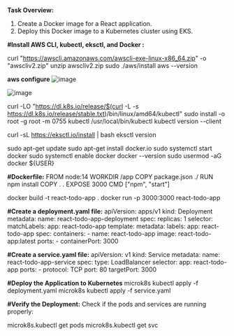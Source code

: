**Task Overview:**
1. Create a Docker image for a React application.
2. Deploy this Docker image to a Kubernetes cluster using EKS.





**#Install AWS CLI, kubectl, eksctl, and Docker :**

curl "https://awscli.amazonaws.com/awscli-exe-linux-x86_64.zip" -o "awscliv2.zip"
unzip awscliv2.zip
sudo ./aws/install
aws --version

**aws configure**
![image](https://github.com/user-attachments/assets/f2443534-cd27-4fdd-bd79-8984e7552aee)

![image](https://github.com/user-attachments/assets/d8916d75-2775-4d2c-a870-e7add6d894d0)

curl -LO "https://dl.k8s.io/release/$(curl -L -s https://dl.k8s.io/release/stable.txt)/bin/linux/amd64/kubectl"
sudo install -o root -g root -m 0755 kubectl /usr/local/bin/kubectl
kubectl version --client

curl -sL https://eksctl.io/install | bash
eksctl version

sudo apt-get update
sudo apt-get install docker.io
sudo systemctl start docker
sudo systemctl enable docker
docker --version
sudo usermod -aG docker ${USER}

**#Dockerfile:**
FROM node:14
WORKDIR /app
COPY package.json ./
RUN npm install
COPY . .
EXPOSE 3000
CMD ["npm", "start"]


docker build -t react-todo-app .
docker run -p 3000:3000 react-todo-app



**#Create a deployment.yaml file:**
apiVersion: apps/v1
kind: Deployment
metadata:
  name: react-todo-app-deployment
spec:
  replicas: 1
  selector:
    matchLabels:
      app: react-todo-app
  template:
    metadata:
      labels:
        app: react-todo-app
    spec:
      containers:
      - name: react-todo-app
        image: react-todo-app:latest
        ports:
        - containerPort: 3000


**#Create a service.yaml file:**
apiVersion: v1
kind: Service
metadata:
  name: react-todo-app-service
spec:
  type: LoadBalancer
  selector:
    app: react-todo-app
  ports:
    - protocol: TCP
      port: 80
      targetPort: 3000


**#Deploy the Application to Kubernetes**
microk8s kubectl apply -f deployment.yaml
microk8s kubectl apply -f service.yaml


**#Verify the Deployment:**
Check if the pods and services are running properly:


microk8s.kubectl get pods
microk8s.kubectl get svc




